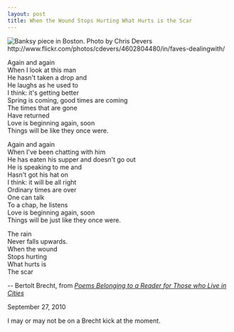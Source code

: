 ```yaml
---
layout: post
title: When the Wound Stops Hurting What Hurts is the Scar
---
```


<img src="http://farm5.static.flickr.com/4039/4602804480_65940acb55.jpg" title="Banksy piece in Boston. Photo by Chris Devers http://www.flickr.com/photos/cdevers/4602804480/in/faves-dealingwith/">

Again and again  
When I look at this man  
He hasn't taken a drop and  
He laughs as he used to  
I think: it's getting better  
Spring is coming, good times are coming  
The times that are gone  
Have returned  
Love is beginning again, soon  
Things will be like they once were.  

Again and again  
When I've been chatting with him  
He has eaten his supper and doesn't go out  
He is speaking to me and  
Hasn't got his hat on  
I think: it will be all right  
Ordinary times are over  
One can talk  
To a chap, he listens  
Love is beginning again, soon  
Things will be just like they once were.  

The rain  
Never falls upwards.  
When the wound  
Stops hurting  
What hurts is  
The scar  

-- Bertolt Brecht, from <a href="http://books.google.com/books?id=JyomfFKieTwC&amp;lpg=PA141&amp;ots=tsw39IsLV7&amp;dq=%22Poems%20Belonging%20to%20a%20Reader%20for%20Those%20who%20Live%20in%20Cities%22&amp;pg=PA148#v=onepage&amp;q=%22Poems%20Belonging%20to%20a%20Reader%20for%20Those%20who%20Live%20in%20Cities%22&amp;f=false" style="font-style:italic">Poems Belonging to a Reader for Those who Live in Cities</a>

<p class="date">September 27, 2010</p>

<p class="postscript">I may or may not be on a Brecht kick at the moment.</p>